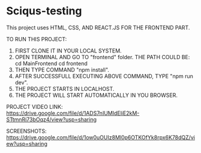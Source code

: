 # Sciqus-testing

This project uses HTML, CSS, AND REACT.JS FOR THE FRONTEND PART.

TO RUN THIS PROJECT:

1. FIRST CLONE IT IN YOUR LOCAL SYSTEM.
2. OPEN TERMINAL AND GO TO "frontend" folder. THE PATH COULD BE: cd MainFrontend cd frontend
3. THEN TYPE COMMAND "npm install".
4. AFTER SUCCESSFULL EXECUTING ABOVE COMMAND, TYPE "npm run dev".
5. THE PROJECT STARTS IN LOCALHOST.
6. THE PROJECT WILL START AUTOMATICALLY IN YOU BROWSER.

PROJECT VIDEO LINK: https://drive.google.com/file/d/1ADS7nIUMIdEliE2kM-STtmnRi73bOqz4/view?usp=sharing

SCREENSHOTS: https://drive.google.com/file/d/1ow0uOUIz8Ml0p6OTKOfYk8rpx6K78dQZ/view?usp=sharing
